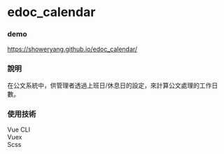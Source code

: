 
# edoc_calendar
### demo <br>

https://showeryang.github.io/edoc_calendar/ <br>

### 說明
在公文系統中，供管理者透過上班日/休息日的設定，來計算公文處理的工作日數。

### 使用技術
Vue CLI <br>
Vuex <br>
Scss <br>
